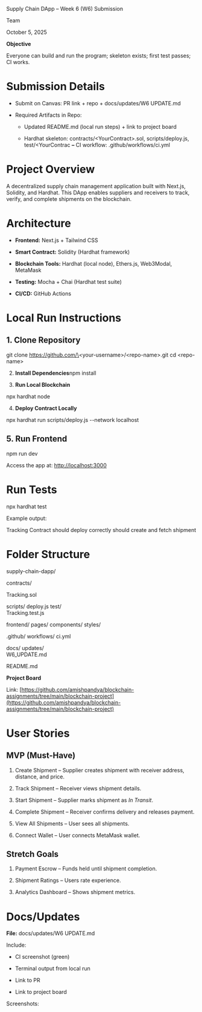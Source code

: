 Supply Chain DApp – Week 6 (W6) Submission

Team

October 5, 2025

**Objective**

Everyone can build and run the program; skeleton exists; first test passes; CI works.

# **Submission Details**

* Submit on Canvas: PR link \+ repo \+ docs/updates/W6 UPDATE.md

* Required Artifacts in Repo:

  * Updated README.md (local run steps) \+ link to project board

  * Hardhat skeleton: contracts/\<YourContract\>.sol, scripts/deploy.js, test/\<YourContrac **–** CI workflow: .github/workflows/ci.yml

# **Project Overview**

A decentralized supply chain management application built with Next.js, Solidity, and Hardhat. This DApp enables suppliers and receivers to track, verify, and complete shipments on the blockchain.

# **Architecture**

* **Frontend:** Next.js \+ Tailwind CSS

* **Smart Contract:** Solidity (Hardhat framework)

* **Blockchain Tools:** Hardhat (local node), Ethers.js, Web3Modal, MetaMask

* **Testing:** Mocha \+ Chai (Hardhat test suite)

* **CI/CD:** GitHub Actions

# **Local Run Instructions**

## **1\. Clone Repository**

git clone https://github.com/\<your-username\>/\<repo-name\>.git cd \<repo-name\>

2. **Install Dependencies**npm install

3. **Run Local Blockchain**

npx hardhat node

4. **Deploy Contract Locally**

npx hardhat run scripts/deploy.js \--network localhost

## **5\. Run Frontend**

npm run dev

Access the app at: [http://localhost:3000](http://localhost:3000/)

# **Run Tests**

npx hardhat test

Example output:

Tracking Contract should deploy correctly should create and fetch shipment

# **Folder Structure**

supply-chain-dapp/

contracts/

Tracking.sol

scripts/ deploy.js test/  
Tracking.test.js

frontend/ pages/ components/ styles/

.github/ workflows/ ci.yml

docs/ updates/  
W6\_UPDATE.md

README.md

**Project Board**

Link: [https://github.com/amishpandya/blockchain-assignments/tree/main/blockchain-project](https://github.com/amishpandya/blockchain-assignments/tree/main/blockchain-project)

# **User Stories**

## **MVP (Must-Have)**

1. Create Shipment – Supplier creates shipment with receiver address, distance, and price.

2. Track Shipment – Receiver views shipment details.

3. Start Shipment – Supplier marks shipment as *In Transit*.

4. Complete Shipment – Receiver confirms delivery and releases payment.

5. View All Shipments – User sees all shipments.

6. Connect Wallet – User connects MetaMask wallet.

## **Stretch Goals**

1. Payment Escrow – Funds held until shipment completion.

2. Shipment Ratings – Users rate experience.

3. Analytics Dashboard – Shows shipment metrics.

# **Docs/Updates**

**File:** docs/updates/W6 UPDATE.md

Include:

* CI screenshot (green)

* Terminal output from local run

* Link to PR

* Link to project board

Screenshots:

